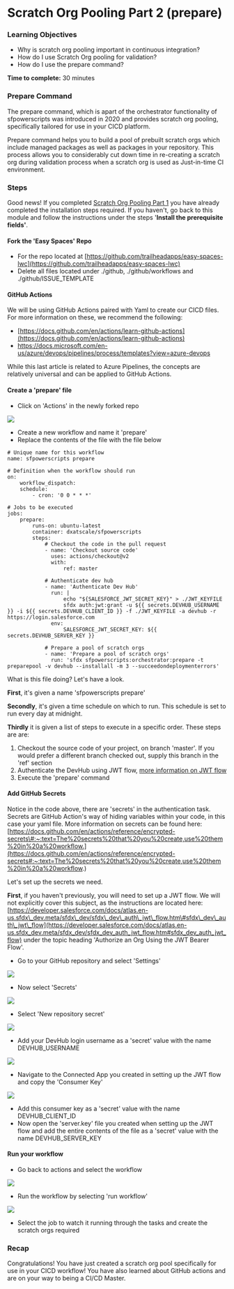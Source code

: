 # Scratch Org Pooling Part 2 \(prepare\)

### **Learning Objectives**

* Why is scratch org pooling important in continuous integration? 
* How do I use Scratch Org pooling for validation?
* How do I use the prepare command? 

**Time to complete:** 30 minutes

### Prepare Command

The prepare command, which is apart of the orchestrator functionality of sfpowerscripts was introduced in 2020 and provides scratch org pooling, specifically tailored for use in your CICD platform. 

Prepare command helps you to build a pool of prebuilt scratch orgs which include managed packages as well as packages in your repository. This process allows you to considerably cut down time in re-creating a scratch org during validation process when a scratch org is used as Just-in-time CI environment.

### Steps

Good news! If you completed [Scratch Org Pooling Part 1](scratch-org-pooling.md) you have already completed the installation steps required. If you haven't, go back to this module and follow the instructions under the steps '**Install the prerequisite fields'**. 

#### Fork the 'Easy Spaces' Repo 

* For the repo located at [https://github.com/trailheadapps/easy-spaces-lwc](https://github.com/trailheadapps/easy-spaces-lwc)
* Delete all files located under ./github, ./github/workflows and ./github/ISSUE\_TEMPLATE 

#### GitHub Actions 

We will be using GitHub Actions paired with Yaml to create our CICD files. For more information on these, we recommend the following: 

* [https://docs.github.com/en/actions/learn-github-actions](https://docs.github.com/en/actions/learn-github-actions) 
* [https://docs.microsoft.com/en-us/azure/devops/pipelines/process/templates?view=azure-devops ](https://docs.microsoft.com/en-us/azure/devops/pipelines/yaml-schema?view=azure-devops&tabs=schema%2Cparameter-schema)

While this last article is related to Azure Pipelines, the concepts are relatively universal and can be applied to GitHub Actions. 

#### Create a 'prepare' file 

* Click on 'Actions' in the newly forked repo

![](../.gitbook/assets/image%20%2843%29.png)

* Create a new workflow and name it 'prepare'
* Replace the contents of the file with the file below 

```text
# Unique name for this workflow
name: sfpowerscripts prepare

# Definition when the workflow should run
on:
    workflow_dispatch:
    schedule:
        - cron: '0 0 * * *'

# Jobs to be executed
jobs:
    prepare:
        runs-on: ubuntu-latest
        container: dxatscale/sfpowerscripts
        steps:
            # Checkout the code in the pull request
            - name: 'Checkout source code'
              uses: actions/checkout@v2
              with:
                  ref: master

            # Authenticate dev hub
            - name: 'Authenticate Dev Hub'
              run: |
                  echo "${SALESFORCE_JWT_SECRET_KEY}" > ./JWT_KEYFILE
                  sfdx auth:jwt:grant -u ${{ secrets.DEVHUB_USERNAME }} -i ${{ secrets.DEVHUB_CLIENT_ID }} -f ./JWT_KEYFILE -a devhub -r https://login.salesforce.com
              env:
                  SALESFORCE_JWT_SECRET_KEY: ${{ secrets.DEVHUB_SERVER_KEY }}

            # Prepare a pool of scratch orgs
            - name: 'Prepare a pool of scratch orgs'
              run: 'sfdx sfpowerscripts:orchestrator:prepare -t preparepool -v devhub --installall -m 3 --succeedondeploymenterrors' 
```

What is this file doing? Let's have a look. 

**First**, it's given a name 'sfpowerscripts prepare' 

**Secondly**, it's given a time schedule on which to run. This schedule is set to run every day at midnight. 

**Thirdly** it is given a list of steps to execute in a specific order. These steps are are: 

1. Checkout the source code of your project, on branch 'master'. If you would prefer a different branch checked out, supply this branch in the 'ref' section
2. Authenticate the DevHub using JWT flow, [more information on JWT flow](https://developer.salesforce.com/docs/atlas.en-us.sfdx_dev.meta/sfdx_dev/sfdx_dev_auth_jwt_flow.htm%20)
3. Execute the 'prepare' command 

#### Add GitHub Secrets 

Notice in the code above, there are 'secrets' in the authentication task. Secrets are GitHub Action's way of hiding variables within your code, in this case your yaml file. More information on secrets can be found here: [https://docs.github.com/en/actions/reference/encrypted-secrets\#:~:text=The%20secrets%20that%20you%20create,use%20them%20in%20a%20workflow.](https://docs.github.com/en/actions/reference/encrypted-secrets#:~:text=The%20secrets%20that%20you%20create,use%20them%20in%20a%20workflow.)

Let's set up the secrets we need.

**First**, if you haven't previously, you will need to set up a JWT flow. We will not explicitly cover this subject, as the instructions are located here: [https://developer.salesforce.com/docs/atlas.en-us.sfdx\_dev.meta/sfdx\_dev/sfdx\_dev\_auth\_jwt\_flow.htm\#sfdx\_dev\_auth\_jwt\_flow](https://developer.salesforce.com/docs/atlas.en-us.sfdx_dev.meta/sfdx_dev/sfdx_dev_auth_jwt_flow.htm#sfdx_dev_auth_jwt_flow) under the topic heading 'Authorize an Org Using the JWT Bearer Flow'. 

* Go to your GitHub repository and select 'Settings' 

![](../.gitbook/assets/image%20%2836%29.png)

* Now select 'Secrets' 

![](../.gitbook/assets/image%20%2831%29.png)

* Select 'New repository secret' 

![](../.gitbook/assets/image%20%2834%29.png)

* Add your DevHub login username as a 'secret' value with the name DEVHUB\_USERNAME

![](../.gitbook/assets/image%20%2832%29.png)

* Navigate to the Connected App you created in setting up the JWT flow and copy the 'Consumer Key'

![](../.gitbook/assets/image%20%2840%29.png)

* Add this consumer key as a 'secret' value with the name DEVHUB\_CLIENT\_ID
* Now open the 'server.key' file you created when setting up the JWT flow and add the entire contents of the file as a 'secret' value with the name DEVHUB\_SERVER\_KEY 

#### Run your workflow

* Go back to actions and select the workflow 

![](../.gitbook/assets/image%20%2841%29.png)

* Run the workflow by selecting 'run workflow' 

![](../.gitbook/assets/image%20%2842%29.png)

* Select the job to watch it running through the tasks and create the scratch orgs required

### Recap

Congratulations! You have just created a scratch org pool specifically for use in your CICD workflow! You have also learned about GitHub actions and are on your way to being a CI/CD Master. 


